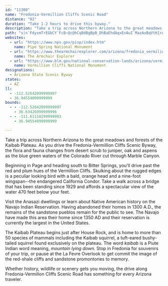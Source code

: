 ```yaml
---
id: "11300"
name: "Fredonia-Vermillion Cliffs Scenic Road"
distance: "82"
duration: "Take 1-2 hours to drive this byway."
description: "Take a trip across Northern Arizona to the great meadows and forests of the Kaibab Plateau. As you drive the Fredonia-Vermillion Cliffs Scenic Byway, the flora and fauna changes from desert scrub to juniper, oak and aspens."
path: "s|n`FdyxmTrEGbCY`FcB~@c@hCqBdBgBpB_DhBaEhdAqxEnAuI`MazAxBqVtK{rAhCcY|@wM|D_d@~@_HjAoGjCuJrDgKrv@aqBbJiW|@eDxBuN\\aJxBabAd@eHnLou@rCeOx@yChQui@jv@o}B|F{PhDmIjBmDfG{Jne@mu@~kCwgErAmCxCgH|ZmcAlBgHvEgPxA{DnDuHtWeb@xAkDrAuDhB_JXaC^oFDkIYgFUmCiAmGmCgJmHkTy@_DS{BBgCZiCdHoRN{ACqAYgBu@uAg@k@{B}Ac@a@c@k@q@_BmCwNGw@FgBHk@d@oA^k@lAy@xA[nABbA^^\\hD~ExAr@hAFvAYhA_@|IgE^MvBKbC^hAf@rD~DbD~@nB?bB_@rPuGlB]dCRlErElBv@|CDpKgEzDeAjBKzMRlDEh[sClTaCxAE`FPfBTdBb@xPzHrDtAlFnAfFXrFQfDe@hCm@vTkInC[hBRfHfDr@LlDDdEo@pA?bYzDlAp@nAtAhB~Fr@rAlBrAn@P~ALxASlD_BxASn@?fFj@hC?hAQ`HsBhAEb@@dDv@lA@rAU|D}B~@OxADrDf@vADnC_@lFeCvDm@~Ak@~AeB`BiEn@cAxAcB~@q@lAe@xCQr@HhBf@xBvAd]x\\bDtCnAbBrDzGvChGxFdK|AfBz@x@~H`EzCfBrOzMbDdBvAVzDL~KPfDQ~Bw@l@[dBkBx@uAn@mB\\eBT_DYoOH_F^gDhCqPh@_H?_Fe@u`@@kCNmBVsAd@cBbAoCbE_JpEwKnCuIbAeEbAiHZ_ET{Eb@iSd@sE\\}AbAcDnAkCxB{CbCyBn@]xLuEtE_BfCsA~@s@lBqBrAgCp@gB`AgEZkEKsEWeCQgAsAgFsA_DoBiG_@wCCcCT_Df@qBnAiCnCyC`DqCrCmBlD_BrCg@xBQlCDtTlAnQfBbNpB`GfAr[lHrDj@fB?nAKhBu@b@e@t@qAx@kDAwBMwBe@aCy@kCwPmb@qAmC{BeDeCgCsBsAygAon@}EyC{DqCsFoFuBgCcBeCiCeE{DaIcBgEWeCHoAVqAdEaHp@_BbA{B|CaJrAeDjB{CfHsHf@_BJ_A@_AMeA_@yAiAyAgCiBmDaDw@cB[mBAk@dAiMC}Qp@sNNaBh@yCrD}Lt@_DZqBVuMXoFt@yI^aDhBoKR}CEiBa@qC{@gCwF{HgGgKi@gAuAgFo@eFiAgEi@qDDoCLw@nD}Nt@mEr@aIX_J~@wE|AcER}AGeCOy@a@_A_H{I_BmAiAc@qHm@wAm@qAeAi@y@mCgGkAeA{HaCmDw@}K{Cq@WyCcByAoAgHiHgCyAaBgB[}@MgACeB`@{BfAmBnRmOh@g@jAeBfAmDnAaLbBoGlAmD~@oBh@y@~BuBbCsArAqA\\g@`@mARsADq@OaCeAgIGkCReBj@mBfGiIfBsBlBeB~ByA|Am@rKgDzBeAlBwApBiCbC_FrAuB`DeC~@gAZo@^oApB_LDyCi@}IIsC\\yA^m@`@]|@MnL?v@K\\Kx@o@j@cAZiAC_C}@qEEuB^eBfCoD|@_CFyCSeHXmEUsBwBsEWgB?s@t@uI?yEIgBeAkFgEqPMsABsBbAgHNw@h@mAx@m@n@Qh@?lCd@nAEbA_@h@g@h@_At@_Cr@qCD{DIaB_@qBe@mAi@aAs@w@_@_@aJgFsAYeAPs@l@_@x@EpAJ`AlAfDPpAGtASp@y@`Am@RcAHgMJ{BEgAWiAm@{@wAg@}CCiCa@{Ay@s@g@Qa@?c@Ju@l@c@~A?lAh@dFOrA_@f@_@Rc@Hu@Oc@a@OYO_B^}St@aNhIim@dCoOhj@}kCbQqx@fSy`AzBgNbA{Hji@euDlGmd@fFe]zPelA|DcWzQiqArNy`A`OqeAjZasB`Iuk@^sD\\oS`@uEjJym@dR_lArBcP`AuMNoIIsKOeEc@cGsD_]eQg|Ai@iEwBuKu@sCcBgFiC}GaWgi@yFcLkHoP}CaKii@goB_AwC{BqEyCqD{cCwhCcl@in@yB_ByAs@y@SuB_@oXqCyB[}EmAcBo@{GiD_E_DyBsBmCeD_AcB_AeDQeBAgAH_DrAoHPkBAaC]qC}F}V{_@i{Bo@sCs@gBeAyBgBqCq]e^kFuD{ToNwAeA_BaBaCqEyGuQs@uAaByBsaA}v@sAsAeBqCq@gBsDmOa@sAy@_BmBuBeMgGiJgFgtAoq@gP{IqBeBoBsCuP}WgEoH{@wBuAcEkBqH}Kq_@iMod@wBsLeTsdBc@eB_@w@sCoDg@}@a@oAIyA?eBXeBvHkTAy@nAyEVeC`@uLd@oCXeAdAyBdK}QlDsFbFsGvGgGhb@w[rByA~A{@lCq@nCArANtLpCzD^te@g@|FFbE^nFnAjDxA`l@hZnOrHxPnHnE|B~gBxx@tn@nWrFtCtKdH|B`AzBv@tCj@jcAvIvHrAli@zKtKpBrBr@xBvAn@l@hAtAbAdBpHrP`MrWnAxCrAlEx@xBvFzJ~A~BvBrBxB`AbCb@jLn@|E?z_AwLlN_BjDDdPfBrTp@rD?nBKr^kFxEOvDRvX~CnBFxAEvCe@hfAsWfEw@~AM`L`@zLM`FFj{BlKfBSbCeA|CmD"
websites:
  - url: "https://www.nps.gov/pisp/index.htm"
    name: Pipe Spring National Monument
  - url: "https://www.thearmchairexplorer.com/arizona/fredonia_vermilion_cliffs_scenic_road.php"
    name: The Armchair Explorer
  - url: "https://www.blm.gov/national-conservation-lands/arizona/vermilion-cliffs"
    name: Vermillion Cliffs National Monument
designations:
  - Arizona State Scenic Byway
states:
  - AZ
ll:
  - -112.52642099999997
  - 36.94554099999999
bounds:
  - - -112.52642099999997
    - 36.63426999999996
  - - -111.61118299999993
    - 36.94554099999999

---
```


Take a trip across Northern Arizona to the great meadows and forests of the Kaibab Plateau. As you drive the Fredonia-Vermillion Cliffs Scenic Byway, the flora and fauna changes from desert scrub to juniper, oak and aspens as the blue green waters of the Colorado River cut through Marble Canyon.

Beginning in Page and heading south to Bitter Springs, you'll drive past the red and plum hues of the Vermillion Cliffs. Skulking about the rugged edges is a peculiar looking bird with a bald, orange head and a nine-foot wingspan--the endangered California Condor. Take a walk across a bridge that has been standing since 1929 and affords a spectacular view of the water 470 feet below your feet.

Visit the Anasazi dwellings or learn about Native American history on the Navajo Indian Reservation. Having abandoned their homes in 1300 A.D., the remains of the sandstone pueblos remain for the public to see. The Navajo have made this area their home since 1350 AD and their reservation is currently the largest in the United States.

The Kaibab Plateau begins just after House Rock, and is home to more than 50 species of mammals including the Kaibab squirrel, a tuft-eared bushy-tailed squirrel found exclusively on the plateau. The word _kaibab_ is a Piute Indian word meaning, _mountain lying down._ Stop in Fredonia for souvenirs of your trip, or pause at the La Fevre Overlook to get commit the image of the red-shale cliffs and sandstone promontories to memory.

Whether history, wildlife or scenery gets you moving, the drive along Fredonia-Vermilion Cliffs Scenic Road has something for every Arizona traveler.
